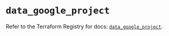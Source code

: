 # `data_google_project`

Refer to the Terraform Registry for docs: [`data_google_project`](https://registry.terraform.io/providers/hashicorp/google/6.38.0/docs/data-sources/project).
